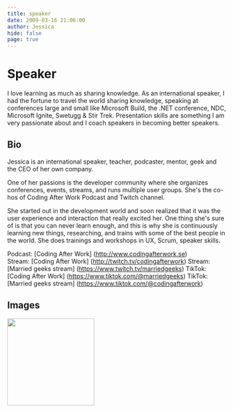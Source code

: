 ```yaml
---
title: speaker
date: 2009-03-16 21:06:00
author: Jessica
hide: false
page: true
---
```

# Speaker
I love learning as much as sharing knowledge. As an international speaker, I had the fortune to travel the world sharing knowledge, speaking at conferences large and small like Microsoft Build, the .NET conference, NDC, Microsoft Ignite, Swetugg & Stir Trek.
Presentation skills are something I am very passionate about and I coach speakers in becoming better speakers.


## Bio

Jessica is an international speaker, teacher, podcaster, mentor, geek and the CEO of her own company.

One of her passions is the developer community where she organizes conferences, events, streams, and runs multiple user groups. 
She's the co-hos of Coding After Work Podcast and Twitch channel.

She started out in the development world and soon realized that it was the user experience and interaction that really excited her.
One thing she's sure of is that you can never learn enough, and this is why she is continuously learning new things, researching, and trains with some of the best people in the world.
She does trainings and workshops in UX, Scrum, speaker skills.



Podcast: [Coding After Work]  (http://www.codingafterwork.se)  
Stream: [Coding After Work] (http://twitch.tv/codingafterwork)
Stream: [Married geeks stream] (https://www.twitch.tv/marriedgeeks)
TikTok: [Coding After Work] (https://www.tiktok.com/@marriedgeeks)
TikTok: [Married geeks stream] (https://www.tiktok.com/@codingafterwork)

## Images

<a href="images/jessica.jpg"><img src="images/jessica.jpg" height="200px" /></a>
